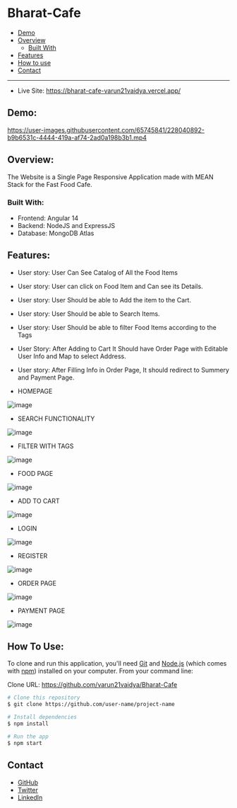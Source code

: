 # Bharat-Cafe

- [Demo](#demo)
- [Overview](#overview)
  - [Built With](#built-with)
- [Features](#features)
- [How to use](#how-to-use)
- [Contact](#contact)

---

- Live Site:
https://bharat-cafe-varun21vaidya.vercel.app/



## Demo:

https://user-images.githubusercontent.com/65745841/228040892-b9b6531c-4444-419a-af74-2ad0a198b3b1.mp4


## Overview:

The Website is a Single Page Responsive Application made with MEAN Stack for the Fast Food Cafe.


### Built With:

- Frontend: Angular 14
- Backend: NodeJS and ExpressJS
- Database: MongoDB Atlas

## Features:

- User story: User Can See Catalog of All the Food Items
- User story: User can click on Food Item and Can see its Details.
- User story: User Should be able to Add the item to the Cart.
- User story: User Should be able to Search Items.
- User story: User Should be able to filter Food Items according to the Tags
- User Story: After Adding to Cart It Should have Order Page with Editable User Info and Map to select Address.
- User story: After Filling Info in Order Page, It should redirect to Summery and Payment Page.

- HOMEPAGE

![image](https://user-images.githubusercontent.com/65745841/228042885-5973abe0-e594-4969-bbcd-b46fe766b8f0.png)

- SEARCH FUNCTIONALITY

![image](https://user-images.githubusercontent.com/65745841/228042769-54836787-fa44-4697-b81c-cc92d2a394d0.png)

- FILTER WITH TAGS

![image](https://user-images.githubusercontent.com/65745841/228042818-a8497d2f-63fd-4a27-866d-b491619cd5cd.png)

- FOOD PAGE

![image](https://user-images.githubusercontent.com/65745841/228042834-aeb392d7-e326-47a2-b6a4-804596c2ddf1.png)

- ADD TO CART

![image](https://user-images.githubusercontent.com/65745841/228044548-4fb34d40-d2f3-4088-8a86-73a27697e941.png)

- LOGIN

![image](https://user-images.githubusercontent.com/65745841/228043086-015b98fe-c5c2-4bf8-8fa5-305f1a805098.png)

- REGISTER

![image](https://user-images.githubusercontent.com/65745841/228043408-afc72a47-b2ff-4716-9bb8-fd36537afb35.png)

- ORDER PAGE

![image](https://user-images.githubusercontent.com/65745841/228043564-db88dcd8-c34b-47cc-b8bb-d021e77f078c.png)

- PAYMENT PAGE

![image](https://user-images.githubusercontent.com/65745841/228043597-fa61d44c-c087-4a6f-81fa-526382304809.png)



## How To Use:
To clone and run this application, you'll need [Git](https://git-scm.com) and [Node.js](https://nodejs.org/en/download/) (which comes with [npm](http://npmjs.com)) installed on your computer. From your command line:

Clone URL: https://github.com/varun21vaidya/Bharat-Cafe


```bash
# Clone this repository
$ git clone https://github.com/user-name/project-name

# Install dependencies
$ npm install

# Run the app
$ npm start
```

## Contact

- [GitHub](https://github.com/varun21vaidya)
- [Twitter](https://twitter.com/Varun21vaidya)
- [LinkedIn](https://www.linkedin.com/in/varunvvaidya)
